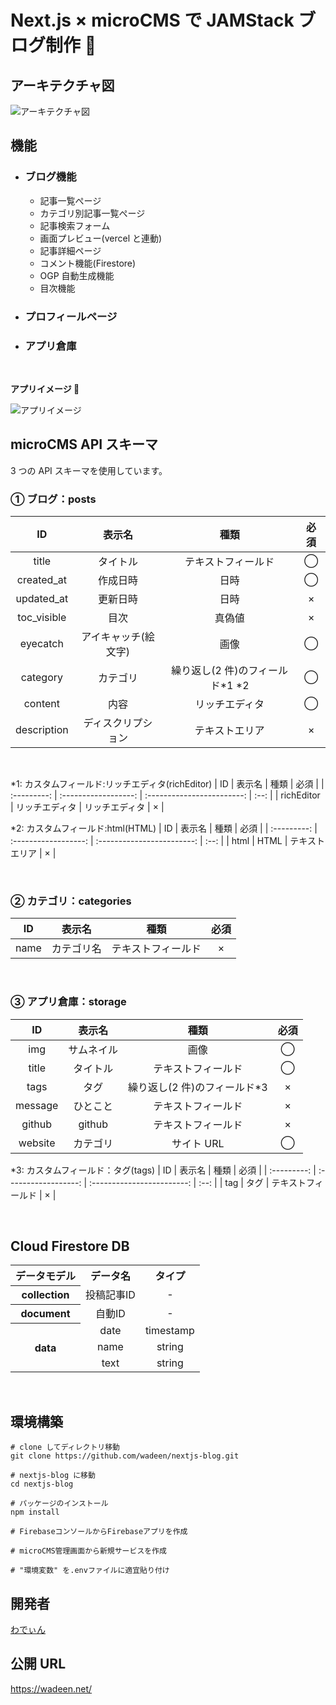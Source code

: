 # Next.js × microCMS で JAMStack ブログ制作 🦖

## アーキテクチャ図

![アーキテクチャ図](public/images/architecture.png)
<br />

## 機能

- ### ブログ機能

  - 記事一覧ぺージ
  - カテゴリ別記事一覧ぺージ
  - 記事検索フォーム
  - 画面プレビュー(vercel と連動)
  <!-- - Google Analytics \*準備中
  - 人気記事 \*準備中 -->
  - 記事詳細ページ
  - コメント機能(Firestore)
  - OGP 自動生成機能
  - 目次機能

- ### プロフィールページ

- ### アプリ倉庫
    <br />

**アプリイメージ 🙌**

![アプリイメージ](public/images/thumbnail.png)

## microCMS API スキーマ

3 つの API スキーマを使用しています。

### ① ブログ：posts

|     ID      |        表示名        |               種類                | 必須 |
| :---------: | :------------------: | :-------------------------------: | :--: |
|    title    |       タイトル       |        テキストフィールド         |  ◯   |
| created_at  |       作成日時       |               日時                |  ◯   |
| updated_at  |       更新日時       |               日時                |  ×   |
| toc_visible |         目次         |              真偽値               |  ×   |
|  eyecatch   | アイキャッチ(絵文字) |               画像                |  ◯   |
|  category   |       カテゴリ       | 繰り返し(2 件)のフィールド\*1 \*2 |  ◯   |
|   content   |         内容         |          リッチエディタ           |  ◯   |
| description |  ディスクリプション  |          テキストエリア           |  ×   |

<br />

\*1: カスタムフィールド:リッチエディタ(richEditor)
| ID | 表示名 | 種類 | 必須 |
| :---------: | :------------------: | :------------------------: | :--: |
| richEditor | リッチエディタ | リッチエディタ | × |

\*2: カスタムフィールド:html(HTML)
| ID | 表示名 | 種類 | 必須 |
| :---------: | :------------------: | :------------------------: | :--: |
| html | HTML | テキストエリア | × |

<br />

### ② カテゴリ：categories

|  ID  |   表示名   |        種類        | 必須 |
| :--: | :--------: | :----------------: | :--: |
| name | カテゴリ名 | テキストフィールド |  ×   |

<br />

### ③ アプリ倉庫：storage

|   ID    |   表示名   |             種類              | 必須 |
| :-----: | :--------: | :---------------------------: | :--: |
|   img   | サムネイル |             画像              |  ◯   |
|  title  |  タイトル  |      テキストフィールド       |  ◯   |
|  tags   |    タグ    | 繰り返し(2 件)のフィールド\*3 |  ×   |
| message |  ひとこと  |      テキストフィールド       |  ×   |
| github  |   github   |      テキストフィールド       |  ×   |
| website |  カテゴリ  |          サイト URL           |  ◯   |

\*3: カスタムフィールド：タグ(tags)
| ID | 表示名 | 種類 | 必須 |
| :---------: | :------------------: | :------------------------: | :--: |
| tag | タグ | テキストフィールド | × |

<br />

## Cloud Firestore DB

<table>
<tr align="center">
<th>データモデル</th>
<th>データ名</th>
<th>タイプ</th>
</tr>
<tr>
<tr align="center">
<th>collection</th>
<td>投稿記事ID</td>
<td>-</td>
</tr>
<tr align="center">
<th>document</th>
<td>自動ID</td>
<td>-</td>
</tr>
<tr align="center">
<th rowspan="3">data</th>
<td>date</td>
<td>timestamp</td>
</tr>
<tr  align="center">
<td>name</td>
<td>string</td>
</tr>
<tr align="center">
<td>text</td>
<td>string</td>
</tr>
</table>
<br />

## 環境構築

```
# clone してディレクトリ移動
git clone https://github.com/wadeen/nextjs-blog.git

# nextjs-blog に移動
cd nextjs-blog

# パッケージのインストール
npm install

# FirebaseコンソールからFirebaseアプリを作成

# microCMS管理画面から新規サービスを作成

# "環境変数" を.envファイルに適宜貼り付け

```

## 開発者

[わでぃん](https://github.com/wadeen)

## 公開 URL

https://wadeen.net/
